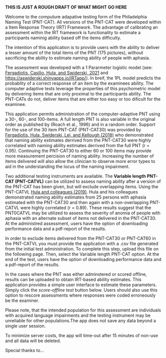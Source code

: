 **THIS IS JUST A ROUGH DRAFT OF WHAT MIGHT GO HERE**

Welcome to the computure adapative testing form of the Philadelphia Naming Test (PNT-CAT). All versions of the PNT-CAT were developed within a Item Response Theory (IRT) Framework. The advantage of calibrating an assessment within the IRT framework is functionality to estimate a participants naminig ability based off the items difficulty. 

The intention of this application is to provide users with the ability to deliver a lesser amount of the total items of the PNT (175 pictures), without sacrificing the ability to estimate naming ability of people with aphasia. 

The assessment was developed with a 1 Pararmeter logistic model (see: [Fergadiotis, Casilio, Hula, and Swiderski, 2021](https://www.thieme-connect.com/products/ejournals/abstract/10.1055/s-0041-1727252) and https://aswiderski.shinyapps.io/IRTapp/).  In breif, the 1PL model predicts the probablity of a correct response of an item by the examinees ability. The computer adaptive tests leverage the properties of this psychometric model by delivering items that are only proximal to the participants ability. The PNT-CATs do not, deliver items that are either too easy or too dificult for the examinee.

This application permits administration of the computer-adaptive PNT using a 30-, 60-, and 100-items. A full length PNT is also variable in the original order as published by (Roach et al., 1996) and in a random order. Support for the use of the 30 item PNT-CAT (PNT-CAT30) was provided by [Fergadiotis, Hula, Swiderski, Lei, and Kellough (2018)](https://pubs.asha.org/doi/full/10.1044/2018_JSLHR-L-18-0344) who demonstrated that naming ability estimates derrived from the PNT-CAT30 were highly correlated with naming ability estimates derrived from the full PNT (r = 0.95). Continuing the PNT-CAT30 to either 60 or 100 items may provide more measurement percision of naming ability. Increasing the number of items delivered will also allow the clinician to observe more error types to aid in the understanding the locus of the naming impairment. 

Two additional testing instruments are available. The **Variable length PNT-CAT (PNT-CATVL)** can be utilized to assess naming ability after a version of the PNT-CAT has been given, but will exclude overlapping items. Using the PNT-CATVL [Hula and colleagues (2019)]((https://pubs.asha.org/doi/full/10.1044/2019_JSLHR-L-19-0213)). Hula and his colleagues demonstrated naming ability estimates from 25 persons with aphasia estimated with the PNT-CAT30 and then again with a non-overlapping PNT-CATVL were highly correlated (r = 0.89). These results suggest that the PNT0CATVL may be utilized to assess the severity of anomia of people with aphasia with an alternate subset of items not delivered in the PNT-CAT30.  At the administred assessment, users have the option of downloading performance data and a pdf-report of the results.


In order to exclude items delivered from the PNT-CAT30 or PNT-CAT60 in the PNT-CATVL you must provide the application with a .csv file generated from the initial test administration. To complete this step, upload this file on the following page. Then, select the Variable length PNT-CAT option. At the end of the test, users have the option of downloading performance data and a pdf-report of the results.

In the cases where the PNT was either adminstered or scored offline, results can be uploaded to obtain IRT-based ability estimates. This application provides a simple user interface to estimate these parameters. Simply click the *score-offline test* button below. Users should also use this option to rescore assessments where responses were coded erroneously be the examiner. 

Please note, that the intended population for this assessment are individuals with acquired language impairments and the testing instrument may be unreliable for other populations.The app does not save any data beyond a single user session. 

To minimize server costs, the app will time-out after 15 minutes of non-use and all data will be deleted.

Special thanks to...

